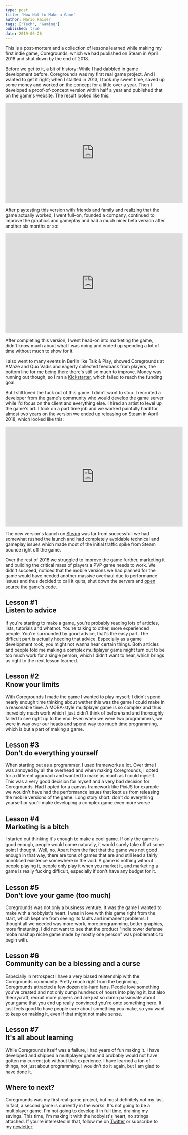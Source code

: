 ```yaml
---
type: post
title: 'How Not to Make a Game'
author: Mario Kaiser
tags: ['Tech', 'Gaming']
published: true
date: 2019-06-26
---
```


This is a post-mortem and a collection of lessons learned while making my first indie game, Coregrounds, which we had published on Steam in April 2018 and shut down by the end of 2018.

Before we get to it, a bit of history: While I had dabbled in game development before, Coregrounds was my first real game project. And I wanted to get it right; when I started in 2013, I took my sweet time, saved up some money and worked on the concept for a little over a year. Then I developed a proof-of-concept version within half a year and published that on the game's website. The result looked like this:

<div class="iframe"><iframe width="560" height="315" src="https://www.youtube.com/embed/LO65KwesA00" frameborder="0" allow="accelerometer; autoplay; encrypted-media; gyroscope; picture-in-picture" allowfullscreen></iframe></div>

After playtesting this version with friends and family and realizing that the game actually worked, I went full-on, founded a company, continued to improve the graphics and gameplay and had a much nicer beta version after another six months or so:

<div class="iframe"><iframe width="560" height="315" src="https://www.youtube.com/embed/hwucv8Yt5Gc" frameborder="0" allow="accelerometer; autoplay; encrypted-media; gyroscope; picture-in-picture" allowfullscreen></iframe></div>

After completing this version, I went head-on into marketing the game, didn't know much about what I was doing and ended up spending a lot of time without much to show for it.

I also went to many events in Berlin like Talk & Play, showed Coregrounds at AMaze and Quo Vadis and eagerly collected feedback from players, the bottom line for me being then: there's still so much to improve. Money was running out though, so I ran a [Kickstarter](https://www.kickstarter.com/projects/1143574579/coregrounds-tower-defense-for-the-esports-generati), which failed to reach the funding goal.

But I still loved the fuck out of this game. I didn't want to stop. I recruited a developer from the game's community who would develop the game server while I'd focus on the client and everything else. I hired an artist to level up the game's art. I took on a part time job and we worked painfully hard for almost two years on the version we ended up releasing on Steam in April 2018, which looked like this:

<div class="iframe"><iframe width="560" height="315" src="https://www.youtube.com/embed/uAc7in0knj4" frameborder="0" allow="accelerometer; autoplay; encrypted-media; gyroscope; picture-in-picture" allowfullscreen></iframe></div>

The new version's launch on [Steam](https://store.steampowered.com/app/649770/Coregrounds/) was far from successful: we had somewhat rushed the launch and had completely avoidable technical and gameplay issues which made most of the initial traffic spike from Steam bounce right off the game.

Over the rest of 2018 we struggled to improve the game further, marketing it and building the critical mass of players a PVP game needs to work. We didn't succeed, noticed that the mobile versions we had planned for the game would have needed another massive overhaul due to performance issues and thus decided to call it quits, shut down the servers and [open source the game's code](https://github.com/ehmprah/coregrounds).

## Lesson #1<br>Listen to advice

If you're starting to make a game, you're probably reading lots of articles, lists, tutorials and whatnot. You're talking to other, more experienced people. You're surrounded by good advice, that's the easy part. The difficult part is actually heeding that advice. Especially as a game development rook, you might not wanna hear certain things. Both articles and people told me making a complex multiplayer game might turn out to be too much work for a single person, which I didn't want to hear, which brings us right to the next lesson learned.

## Lesson #2<br>Know your limits

With Coregrounds I made the game I wanted to play myself; I didn't spend nearly enough time thinking about wether this was the game I could make in a reasonable time. A MOBA-style multiplayer game is so complex and thus incredibly much work which I just didn't think of beforehand and thoroughly failed to see right up to the end. Even when we were two programmers, we were in way over our heads and spend way too much time programming, which is but a part of making a game.

## Lesson #3<br>Don't do everything yourself

When starting out as a programmer, I used frameworks a lot. Over time I was annoyed by all the overhead and when making Coregrounds, I opted for a different approach and wanted to make as much as I could myself. This was a very good decision for myself and a very bad decision for Coregrounds. Had I opted for a canvas framework like PixiJS for example we wouldn't have had the performance issues that kept us from releasing the mobile versions of the game. Long story short: don't do everything yourself or you'll make developing a complex game even more worse.

## Lesson #4<br>Marketing is a bitch

I started out thinking it's enough to make a cool game. If only the game is good enough, people would come naturally, it would surely take off at some point I thought. Well, no. Apart from the fact that the game was not good enough in that way, there are tons of games that are and still lead a fairly unnoticed existence somewhere in the void. A game is nothing without people playing it, people only play it when you market it, and marketing a game is really fucking difficult, especially if don't have any budget for it.

## Lesson #5<br>Don't love your game (too much)

Coregrounds was not only a business venture. It was the game I wanted to make with a hobbyist's heart. I was in love with this game right from the start, which kept me from seeing its faults and immanent problems. I thought all we needed was more work, more programming, better graphics, more finetuning. I did not want to see that the product "indie tower defense moba mashup niche game made by mostly one person" was problematic to begin with.

## Lesson #6<br>Community can be a blessing and a curse

Especially in retrospect I have a very biased relatenship with the Coregrounds community. Pretty much right from the beginning, Coregrounds attracted a few dozen die-hard fans. People love something you've created and not only dump hundreds of hours into playing it, but also theorycraft, recruit more players and are just so damn passionate about your game that you end up really convinced you're onto something here. It just feels good to have people care about something you make, so you want to keep on making it, even if that might not make sense.

## Lesson #7<br>It's all about learning

While Coregrounds itself was a failure, I had years of fun making it. I have developed and shipped a multiplayer game and probably would not have gotten my current job without that experience. I have learned a ton of things, not just about programming. I wouldn't do it again, but I am glad to have done it.

## Where to next?

Coregrounds was my first real game project, but most definitely not my last. In fact, a second game is currently in the works. It's not going to be a multiplayer game. I'm not going to develop it in full time, draining my savings. This time, I'm making it with the hobbyist's heart, no strings attached. If you're interested in that, follow me on [Twitter](https://twitter.com/ehmprah) or subscribe to my [newletter](/newsletter.html).

<img src="https://vg09.met.vgwort.de/na/3d503ae9f7db466d94a88f37b2472bbd" width="1" height="1" alt="">
